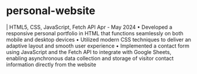 # personal-website
| HTML5, CSS, JavaScript, Fetch API Apr - May 2024
• Developed a responsive personal portfolio in HTML that functions seamlessly on both mobile and desktop devices
• Utilized modern CSS techniques to deliver an adaptive layout and smooth user experience
• Implemented a contact form using JavaScript and the Fetch API to integrate with Google Sheets, enabling asynchronous data
collection and storage of visitor contact information directly from the website
